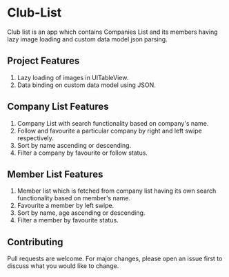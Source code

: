 # Club-List
Club list is an app which contains Companies List and its members having lazy image loading and custom data model json parsing.

## Project Features

1. Lazy loading of images in UITableView.
2. Data binding on custom data model using JSON.

## Company List Features

1. Company List with search functionality based on company's name.
2. Follow and favourite a particular company by right and left swipe respectively. 
3. Sort by name ascending or descending.
4. Filter a company by favourite or follow status.

## Member List Features

1. Member list which is fetched from company list having its own search functionality based on member's name.
2. Favourite a member by left swipe.
3. Sort by name, age ascending or descending.
4. Filter a member by favourite status.

## Contributing
Pull requests are welcome. For major changes, please open an issue first to discuss what you would like to change.
